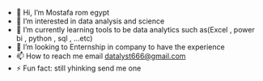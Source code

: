 - 👋 Hi, I’m Mostafa rom egypt
- 👀 I’m interested in data analysis and science
- 🌱 I’m currently learning tools to be data analytics such as(Excel , power bi , python , sql , ...etc)
- 💞️ I’m looking to Enternship in company to have the experience
- 📫 How to reach me email datalyst666@gmail.com
- ⚡ Fun fact: still yhinking send me one

<!---
Mostafaa580/Mostafaa580 is a ✨ special ✨ repository because its `README.md` (this file) appears on your GitHub profile.
You can click the Preview link to take a look at your changes.
--->
